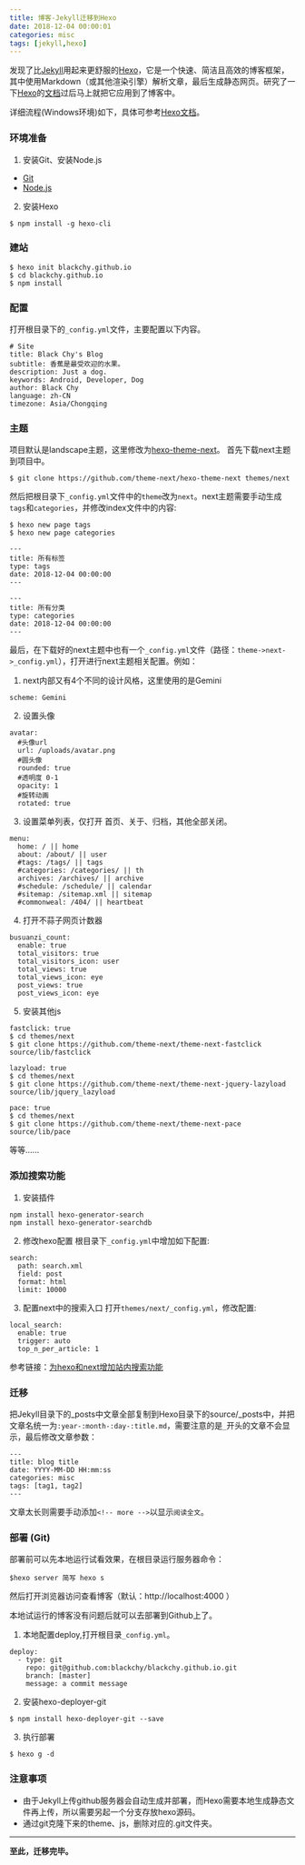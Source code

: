```yaml
---
title: 博客-Jekyll迁移到Hexo
date: 2018-12-04 00:00:01
categories: misc
tags: [jekyll,hexo]
---
```


发现了比[Jekyll][0]用起来更舒服的[Hexo][1]，它是一个快速、简洁且高效的博客框架，其中使用Markdown（或其他渲染引擎）解析文章，最后生成静态网页。研究了一下[Hexo][1]的[文档][2]过后马上就把它应用到了博客中。
<!-- more -->

详细流程(Windows环境)如下，具体可参考[Hexo文档][2]。

### 环境准备

1. 安装Git、安装Node.js
 * [Git][3]
 * [Node.js][4]

2. 安装Hexo 

```
$ npm install -g hexo-cli
```
### 建站

```
$ hexo init blackchy.github.io
$ cd blackchy.github.io
$ npm install
```
### 配置

打开根目录下的`_config.yml`文件，主要配置以下内容。
```
# Site
title: Black Chy's Blog
subtitle: 香蕉是最受欢迎的水果。
description: Just a dog.
keywords: Android, Developer, Dog
author: Black Chy
language: zh-CN
timezone: Asia/Chongqing
```

### 主题

项目默认是landscape主题，这里修改为[hexo-theme-next][5]。
首先下载next主题到项目中。
```
$ git clone https://github.com/theme-next/hexo-theme-next themes/next
```
然后把根目录下`_config.yml`文件中的`theme`改为`next`。next主题需要手动生成`tags`和`categories`，并修改index文件中的内容:
```
$ hexo new page tags
$ hexo new page categories
```
```
---
title: 所有标签
type: tags
date: 2018-12-04 00:00:00
---
```
```
---
title: 所有分类
type: categories
date: 2018-12-04 00:00:00
---
```
最后，在下载好的next主题中也有一个`_config.yml`文件（路径：`theme->next->_config.yml`），打开进行next主题相关配置。例如：
1. next内部又有4个不同的设计风格，这里使用的是Gemini
``` 
scheme: Gemini
 ```
2. 设置头像
```
avatar:
  #头像url
  url: /uploads/avatar.png
  #圆头像
  rounded: true
  #透明度 0-1
  opacity: 1
  #旋转动画
  rotated: true
```
3. 设置菜单列表，仅打开 首页、关于、归档，其他全部关闭。
```
menu:
  home: / || home
  about: /about/ || user
  #tags: /tags/ || tags
  #categories: /categories/ || th
  archives: /archives/ || archive
  #schedule: /schedule/ || calendar
  #sitemap: /sitemap.xml || sitemap
  #commonweal: /404/ || heartbeat
```

4. 打开不蒜子网页计数器
```
busuanzi_count:
  enable: true
  total_visitors: true
  total_visitors_icon: user
  total_views: true
  total_views_icon: eye
  post_views: true
  post_views_icon: eye
```

5. 安装其他js
```
fastclick: true
$ cd themes/next
$ git clone https://github.com/theme-next/theme-next-fastclick source/lib/fastclick

lazyload: true
$ cd themes/next
$ git clone https://github.com/theme-next/theme-next-jquery-lazyload source/lib/jquery_lazyload

pace: true
$ cd themes/next
$ git clone https://github.com/theme-next/theme-next-pace source/lib/pace
```

等等......

### 添加搜索功能

1. 安装插件
```
npm install hexo-generator-search
npm install hexo-generator-searchdb
```
2. 修改hexo配置
根目录下`_config.yml`中增加如下配置:
```
search:
  path: search.xml
  field: post
  format: html
  limit: 10000
```
3. 配置next中的搜索入口
打开`themes/next/_config.yml`，修改配置:
```
local_search:
  enable: true
  trigger: auto
  top_n_per_article: 1
```

参考链接：[为hexo和next增加站内搜索功能][6]

### 迁移

把Jekyll目录下的_posts中文章全部复制到Hexo目录下的source/_posts中，并把文章名统一为`:year-:month-:day-:title.md`，需要注意的是` _ `开头的文章不会显示，最后修改文章参数：

```
---
title: blog title
date: YYYY-MM-DD HH:mm:ss 
categories: misc
tags: [tag1, tag2]
---
```
文章太长则需要手动添加`<!-- more -->`以显示`阅读全文`。

### 部署 (Git)

部署前可以先本地运行试看效果，在根目录运行服务器命令：
```
$hexo server 简写 hexo s
```
然后打开浏览器访问查看博客（默认：http://localhost:4000 ）

本地试运行的博客没有问题后就可以去部署到Github上了。

1. 本地配置deploy,打开根目录`_config.yml`。
```
deploy:
  - type: git
    repo: git@github.com:blackchy/blackchy.github.io.git
    branch: [master]
    message: a commit message
```
2. 安装hexo-deployer-git
```
$ npm install hexo-deployer-git --save
```
3. 执行部署
```
$ hexo g -d
```

### 注意事项

* 由于Jekyll上传github服务器会自动生成并部署，而Hexo需要本地生成静态文件再上传，所以需要另起一个分支存放hexo源码。
* 通过git克隆下来的theme、js，删除对应的.git文件夹。

----

<b>至此，迁移完毕。</b>

[0]:https://jekyllrb.com/
[1]:https://github.com/hexojs/hexo
[2]:https://hexo.io/zh-cn/docs/
[3]:https://git-scm.com/
[4]:https://nodejs.org/
[5]:https://github.com/theme-next/hexo-theme-next
[6]:https://www.jianshu.com/p/5b62c01c4dfa